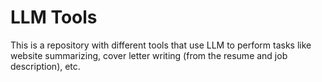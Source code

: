 # LLM Tools

This is a repository with different tools that use LLM to perform tasks like website summarizing, cover letter writing (from the resume and job description), etc.
